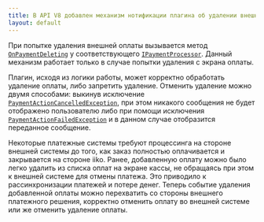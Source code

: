 ```yaml
---
title: В API V8 добавлен механизм нотификации плагина об удалении внешнего типа оплаты из заказа
layout: default
---
```


При попытке удаления внешней оплаты вызывается метод [`OnPaymentDeleting`](https://iiko.github.io/front.api.sdk/v8/html/M_Resto_Front_Api_IPaymentProcessor_OnPaymentDeleting.htm) у соответствующего [`IPaymentProcessor`](https://iiko.github.io/front.api.sdk/v8/html/T_Resto_Front_Api_IPaymentProcessor.htm). Данный механизм работает только в случае попытки удаления с экрана оплаты.

Плагин, исходя из логики работы, может корректно обработать удаление оплаты, либо запретить удаление.
Отменить удаление можно двумя способами: выкинув исключение [`PaymentActionCancelledException`](https://iiko.github.io/front.api.sdk/v8/html/T_Resto_Front_Api_Exceptions_PaymentActionCancelledException.htm), при этом никакого сообщения не будет отображено пользователю либо при помощи исключения [`PaymentActionFailedException`](https://iiko.github.io/front.api.sdk/v8/html/T_Resto_Front_Api_Exceptions_PaymentActionFailedException.htm) и в данном случае отобразится переданное сообщение.

Некоторые платежные системы требуют процессинга на стороне внешней системы до того, как заказ полностью оплачивается и закрывается на стороне iiko. Ранее, добавленную оплату можно было легко удалить из списка оплат на экране кассы, не обращаясь при этом к внешней системе для отмены платежа. Это приводило к рассинхронизации платежей и потере денег. Теперь событие удаления добавленной оплаты можно перехватить со стороны внешнего платежного решения, корректно отменить оплату во внешней системе или же отменить удаление оплаты.
 
